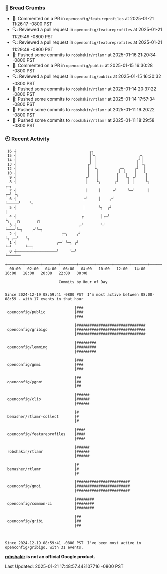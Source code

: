 ### 🍞 Bread Crumbs

 * 💬: Commented on a PR in  `openconfig/featureprofiles` at 2025-01-21 11:26:17 -0800 PST
 * 🔍: Reviewed a pull request in  `openconfig/featureprofiles` at 2025-01-21 11:29:49 -0800 PST
 * 🔍: Reviewed a pull request in  `openconfig/featureprofiles` at 2025-01-21 11:29:49 -0800 PST
 * 🚢: Pushed some commits to `robshakir/rtlamr` at 2025-01-16 21:20:34 -0800 PST
 * 💬: Commented on a PR in  `openconfig/public` at 2025-01-15 16:30:28 -0800 PST
 * 🔍: Reviewed a pull request in  `openconfig/public` at 2025-01-15 16:30:32 -0800 PST
 * 🚢: Pushed some commits to `robshakir/rtlamr` at 2025-01-14 20:37:22 -0800 PST
 * 🚢: Pushed some commits to `robshakir/rtlamr` at 2025-01-14 17:57:34 -0800 PST
 * 🚢: Pushed some commits to `robshakir/rtlamr` at 2025-01-11 19:20:22 -0800 PST
 * 🚢: Pushed some commits to `robshakir/rtlamr` at 2025-01-11 18:29:58 -0800 PST

### 🕘 Recent Activity
```
 16 ┼                                 ╭╮
 15 ┤                                 │╰╮                   ╭╮
 14 ┤                                 │ │                  ╭╯│
 13 ┤                                ╭╯ │                  │ ╰╮
 12 ┤                                │  ╰╮         ╭─╮    ╭╯  │
 10 ┤                                │   │        ╭╯ ╰╮   │   ╰╮
  9 ┤                               ╭╯   │        │   ╰╮ ╭╯    │
  8 ┤                               │    ╰╮      ╭╯    │ │     ╰╮       ╭─╮
  7 ┤                               │     │     ╭╯     ╰─╯      │     ╭─╯ ╰╮
  6 ┤                              ╭╯     │    ╭╯               ╰─────╯    ╰╮
  5 ┤                              │      ╰╮  ╭╯                            │
  4 ┤                             ╭╯       │╭─╯                             ╰╮   ╭╮       ╭╮
  3 ┤                            ╭╯        ╰╯                                ╰───╯╰─╮    ╭╯╰─╮
  2 ┤                    ╭─╮    ╭╯                                                  ╰╮ ╭─╯   ╰╮
  1 ┤                  ╭─╯ ╰─╮ ╭╯                                                    ╰─╯      ╰──╮
  0 ┼──────────────────╯     ╰─╯                                                                 ╰──────
    +───────+───────+───────+───────+───────+───────+───────+───────+───────+───────+───────+───────+────
  00:00   02:00   04:00   06:00   08:00   10:00   12:00   14:00   16:00   18:00   20:00   22:00   00:00   

						Commits by Hour of Day


Since 2024-12-19 08:59:41 -0800 PST, I'm most active between 08:00-08:59 - with 17 events in that hour.

```



```
                               |###
 openconfig/public             |###
                               |###

                               |###############################
 openconfig/gribigo            |###############################
                               |###############################

                               |#########
 openconfig/lemming            |#########
                               |#########

                               |###
 openconfig/gnmi               |###
                               |###

                               |##
 openconfig/ygnmi              |##
                               |##

                               |######
 openconfig/clio               |######
                               |######

                               |#
 bemasher/rtlamr-collect       |#
                               |#

                               |####
 openconfig/featureprofiles    |####
                               |####

                               |######
 robshakir/rtlamr              |######
                               |######

                               |#
 bemasher/rtlamr               |#
                               |#

                               |########################
 openconfig/gnoi               |########################
                               |########################

                               |########
 openconfig/common-ci          |########
                               |########

                               |##
 openconfig/gribi              |##
                               |##



Since 2024-12-19 08:59:41 -0800 PST, I've been most active in openconfig/gribigo, with 31 events.

```
**[robshakir](mailto:robjs@google.com) is not an official Google product.**  


Last Updated: 2025-01-21 17:48:57.448107716 -0800 PST
